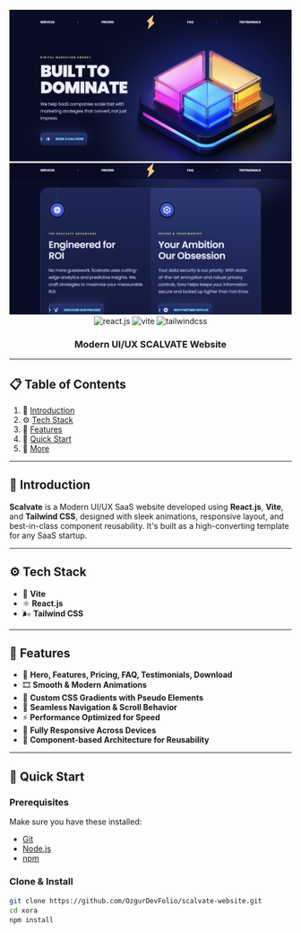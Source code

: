 <div align="center">
  <br />
    <img src="./public/images/readme-1.png" alt="Project Banner">
    <img src="./public/images/readme-2.png" alt="Project Banner">
  <br />

  <div>
    <img src="https://img.shields.io/badge/-React_JS-black?style=for-the-badge&logoColor=white&logo=react&color=61DAFB" alt="react.js" />
    <img src="https://img.shields.io/badge/-Vite-black?style=for-the-badge&logoColor=white&logo=vite&color=646CFF" alt="vite" />
    <img src="https://img.shields.io/badge/-Tailwind_CSS-black?style=for-the-badge&logoColor=white&logo=tailwindcss&color=06B6D4" alt="tailwindcss" />
  </div>

  <h3 align="center">Modern UI/UX SCALVATE Website</h3>

</div>

---

## 📋 Table of Contents

1. 🤖 [Introduction](#introduction)
2. ⚙️ [Tech Stack](#tech-stack)
3. 🔋 [Features](#features)
4. 🤸 [Quick Start](#quick-start)
7. 🚀 [More](#more)

---

## 🤖 Introduction

**Scalvate** is a Modern UI/UX SaaS website developed using **React.js**, **Vite**, and **Tailwind CSS**, designed with sleek animations, responsive layout, and best-in-class component reusability. It's built as a high-converting template for any SaaS startup.

---

## ⚙️ Tech Stack

- 🧪 **Vite**
- ⚛️ **React.js**
- 🌬️ **Tailwind CSS**

---

## 🔋 Features

- 🚀 **Hero, Features, Pricing, FAQ, Testimonials, Download**
- 🎞️ **Smooth & Modern Animations**
- 🎨 **Custom CSS Gradients with Pseudo Elements**
- 🧭 **Seamless Navigation & Scroll Behavior**
- ⚡ **Performance Optimized for Speed**
- 📱 **Fully Responsive Across Devices**
- 🧩 **Component-based Architecture for Reusability**

---

## 🤸 Quick Start

### Prerequisites

Make sure you have these installed:

- [Git](https://git-scm.com/)
- [Node.js](https://nodejs.org/)
- [npm](https://www.npmjs.com/)

### Clone & Install

```bash
git clone https://github.com/OzgurDevFolio/scalvate-website.git
cd xora
npm install
